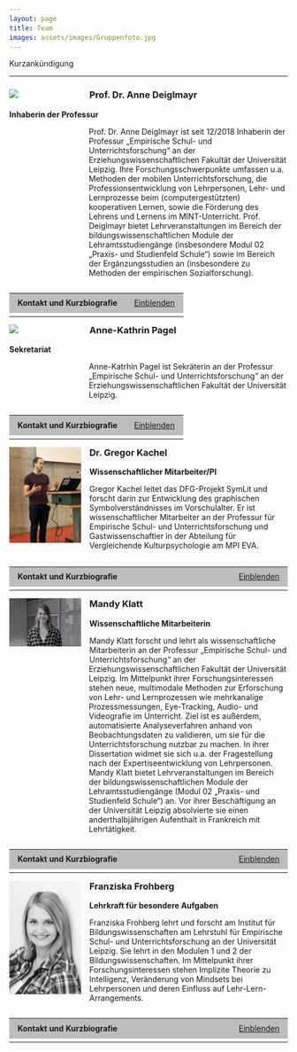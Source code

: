 ```yaml
---
layout: page
title: Team
images: assets/images/Gruppenfoto.jpg
---
```

<p>Kurzankündigung</p>

***
<!--Deiglmayr-->

<h3><img style="float: left; margin: 0px 15px 15px 0px;" src="assets/images/Deiglmayr.jpg" width="130" hight="195" />Prof. Dr. Anne Deiglmayr</h3>
<p><b>Inhaberin der Professur</b></p>
<p style="padding-left: 144px;">Prof. Dr. Anne Deiglmayr ist seit 12/2018 Inhaberin der Professur „Empirische Schul- und Unterrichtsforschung“ an der Erziehungswissenschaftlichen Fakultät der Universität Leipzig. Ihre Forschungsschwerpunkte umfassen u.a. Methoden der mobilen Unterrichtsforschung, die Professionsentwicklung von Lehrpersonen, Lehr- und Lernprozesse beim (computergestützten) kooperativen Lernen, sowie die Förderung des Lehrens und Lernens im MINT-Unterricht. Prof. Deiglmayr bietet Lehrveranstaltungen im Bereich der bildungswissenschaftlichen Module der Lehramtsstudiengänge (insbesondere Modul 02 „Praxis- und Studienfeld Schule“) sowie im Bereich der Ergänzungsstudien an (insbesondere zu Methoden der empirischen Sozialforschung).<br style="clear: both;" />

<script type="text/javascript">
//<![CDATA[
function swap(openlink,closelink, linkid, dataid)
{
if( document.getElementById(dataid).style.display == 'none')
{
document.getElementById(dataid).style.display='inline';
document.getElementById(linkid).firstChild.nodeValue=closelink;
} else
{
document.getElementById(dataid).style.display='none';
document.getElementById(linkid).firstChild.nodeValue=openlink;
}
}
//]]>
</script>
<table class="tab24" align="left" border="0" cellspacing="0" cellpadding="0" width="100%">
<tr bgcolor="#BDBDBD">
<td width="0%" height="30" style="padding-right: 15px; padding-left: 15px;"><b>Kontakt und Kurzbiografie</b></td>
<td align="right" width="33%" style="padding-left:15px; padding-right:15px;">
<a href="#swap" onclick="javascript:swap('Einblenden','Ausblenden', 'swaplink', 'hideme')" id="swaplink" onfocus="this.blur()" name="swaplink">Einblenden</a>
</td>
</tr>
<tr style="text-align: justify; font-size: 16px; font-weight: normal; background-color: 245,245,245;">
<td colspan="3" style="padding-right: 15px; padding-left: 15px;">
<div id="hideme" style="display: none;"><br />
<div align="left">

  <p><strong>Telefon:</strong> +49 (0) 341 97-31571<br /> <strong>E-Mail:</strong> <a href="mailto:anne.deiglmayr@uni-leipzig.de">anne.deiglmayr@uni-leipzig.de</a><br /> <strong>Raum:</strong> 008<br /> <strong>Sprechzeit:</strong> Mittwoch 11:00-12:00 Uhr</p>

  <p><b>Kurzbiografie</b><br>
      <div class="table-wrapper">
        <table>
          <tbody>
            <tr>
              <td>seit 2018</td>
              <td>Professorin für Empirische Schul- und Unterrichtsforschung an der Erziehungswissenschaftlichen Fakultät der Universität Leipzig</td>
            </tr>
            <tr>
              <td>2013 - 2018</td>
              <td>Oberassistentin am Lehrstuhl für Lehr- und Lernforschung, ETH Zürich</td>
            </tr>
            <tr>
              <td>2012 - 2013</td>
              <td>Postdoc am Lehrstuhl für Lehr- und Lernforschung, ETH Zürich: Marie-Heim-Vögtlin-Stipendium des Schweizer Nationalfonds</td>
            </tr>
            <tr>
              <td>2011 - 2012</td>
              <td>Dozentin mit Forschungsauftrag am Institut für Medien und Schule der Pädagogischen Hochschule Zentralschweiz</td>
            </tr>
            <tr>
              <td>2008 - 2010</td>
              <td>Wissenschaftliche Mitarbeiterin in der Abteilung Allgemeine Psychologie der Albert-Ludwigs-Universität Freiburg</td>
            </tr>
            <tr>
              <td>2009</td>
              <td>Promotion (Dr. phil.), Albert-Ludwigs-Universität Freiburg; ausgezeichnet mit dem Eugen-Fink-Nachwuchsförderpreis (2011)</td>
            </tr>
            <tr>
              <td>2005 - 2008</td>
              <td>Stipendiatin im Virtuellen Graduiertenkolleg „Wissenserwerb und Wissensaustausch mit neuen Medien” (DFG)</td>
            </tr>
            <tr>
              <td>2005</td>
              <td>Diplom (Dipl.-Psych.), Albert-Ludwigs-Universität Freiburg</td>
            </tr>
            <tr>
              <td>2002 - 2003</td>
              <td>Studium am Department of Psychology der University of Michigan, Ann Arbor</td>
            </tr>
            <tr>
              <td>1999 - 2005</td>
              <td>Studium der Psychologie, Albert-Ludwigs-Universität Freiburg</td>
            </tr>
          </tbody>
        </table>
      </div>
</div>
</div>
</td>
</tr>
</table>

<!--Pagel-->

<h3><img style="float: left; margin: 0px 15px 15px 0px;" src="assets/images/Pagel.jpg" width="130" hight="195"/>Anne-Kathrin Pagel</h3>
<p><b>Sekretariat</b><br>
<p style="padding-left: 144px;">Anne-Katrhin Pagel ist Sekräterin an der Professur „Empirische Schul- und Unterrichtsforschung“ an der Erziehungswissenschaftlichen Fakultät der Universität Leipzig.<br style="clear: both;"/>

</script>
<table class="tab24" align="left" border="0" cellspacing="0" cellpadding="0" width="100%">
<tr bgcolor="#BDBDBD">
<td width="0%" height="30" style="padding-right: 15px; padding-left: 15px;"><b>Kontakt und Kurzbiografie</b></td>
<td align="right" width="33%" style="padding-left:15px; padding-right:15px;">
<a href="#swap" onclick="javascript:swap('Einblenden','Ausblenden', 'swaplink1', 'hideme1')" id="swaplink1" onfocus="this.blur()" name="swaplink1">Einblenden</a>
</td>
</tr>
<tr style="text-align: justify; font-size: 16px; font-weight: normal; background-color: 245,245,245;">
<td colspan="3" style="padding-right: 15px; padding-left: 15px;">
<div id="hideme1" style="display: none;"><br />
<div align="left">

  <p><b>Telefon:</b> +49 (0) 341 97-31570<br>
  <b>E-Mail:</b> <a href="mailto:empschul@uni-leipzig.de">empschul@uni-leipzig.de</a><br>
  <b>Raum:</b> 009<br>
  <b>Sprechzeit:</b> Mittwoch 09:00-12:00 Uhr</p>

  <p><b>Kurzbiografie</b></p>
  <div class="table-wrapper">
        <table>
          <tbody>
            <tr>
              <td>seit 2019</td>
              <td>Sekretärin an der Professur für Empirische Schul- und Unterrichtsforschung</td>
            </tr>
            <tr>
              <td>2006 - 2019</td>
              <td>verschiedene Beschäftigungen an der TU Dresden und Universität Leipzig</td>
            </tr>
            <tr>
              <td>2003 - 2006</td>
              <td>Ausbildung zur Fremdsprachensekretärin</td>
            </tr>
          </tbody>
        </table>
      </div>
    </p>
</div>
</div>
</td>
</tr>
</table>

<!--Kachel-->

<h3><img style="float: left; margin: 0px 15px 15px 0px;" src="assets/images/Kachel.jpg" width="130" hight="195"/>Dr. Gregor Kachel</h3>
<p><b>Wissenschaftlicher Mitarbeiter/PI</b><br>
<p style="padding-left: 144px;">Gregor Kachel leitet das DFG-Projekt SymLit und forscht darin zur Entwicklung des graphischen Symbolverständnisses im Vorschulalter. Er ist wissenschaftlicher Mitarbeiter an der Professur für Empirische Schul- und Unterrichtsforschung und Gastwissenschaftler in der Abteilung für Vergleichende Kulturpsychologie am MPI EVA.<br style="clear: both;"/>

</script>
</p>
<table width="100%" align="left" class="tab24" border="0" cellspacing="0" cellpadding="0">
<tbody>
<tr bgcolor="#bdbdbd">
<td width="0%" height="30" style="width: 100%; padding-right: 15px; padding-left: 15px;"><strong>Kontakt und Kurzbiografie</strong></td>
<td width="33%" align="right" style="width: 33%; padding-right: 15px; padding-left: 15px;"><a name="swaplink2" id="swaplink2" onclick="javascript:swap('Einblenden','Ausblenden', 'swaplink2', 'hideme2')" onfocus="this.blur()" href="#swap">Einblenden</a></td>
</tr>
<tr style="text-align: justify; font-size: 16px; font-weight: normal; background-color: 245,245,245;">
<td style="width: 52.1%; padding-right: 15px; padding-left: 15px;" colspan="3">
<div id="hideme2" style="display: none;"><br />
<div align="left">

  <p><b>Telefon:</b> +49 (0) 341 97-31573<br>
  <b>E-Mail:</b> <a href="mailto:gregor.kachel@uni-leipzig.de">gregor.kachel@uni-leipzig.de</a><br>
  <b>Raum:</b> 005<br>
  <b>Webseite:</b> <a href="https://gregorkachel.github.io">https://gregorkachel.github.io</a></p>

  <p><b>Kurzbiografie</b></p>
  In Bearbeitung
</div>
</div>
</td>
</tr>
</table>

<!--Klatt-->

<h3><img style="float: left; margin: 0px 15px 15px 0px;" src="assets/images/Klatt.jpg" width="130" hight="195"/>Mandy Klatt</h3>
<p><b>Wissenschaftliche Mitarbeiterin</b><br>
<p style="padding-left: 144px;">Mandy Klatt forscht und lehrt als wissenschaftliche Mitarbeiterin an der Professur „Empirische Schul- und Unterrichtsforschung“ an der Erziehungswissenschaftlichen Fakultät der Universität Leipzig. 
Im Mittelpunkt ihrer Forschungsinteressen stehen neue, multimodale Methoden zur Erforschung von Lehr- und Lernprozessen wie mehrkanalige Prozessmessungen, Eye-Tracking, Audio- und Videografie im Unterricht. Ziel ist es außerdem, automatisierte Analyseverfahren anhand von Beobachtungsdaten zu validieren, um sie für die Unterrichtsforschung nutzbar zu machen. In ihrer Dissertation widmet sie sich u.a. der Fragestellung nach der Expertiseentwicklung von Lehrpersonen.
Mandy Klatt bietet Lehrveranstaltungen im Bereich der bildungswissenschaftlichen Module der Lehramtsstudiengänge (Modul 02 „Praxis- und Studienfeld Schule“) an. 
Vor ihrer Beschäftigung an der Universität Leipzig absolvierte sie einen anderthalbjährigen Aufenthalt in Frankreich mit Lehrtätigkeit.
<br style="clear: both;"/>

</script>
</p>
<table width="100%" align="left" class="tab24" border="0" cellspacing="0" cellpadding="0">
<tbody>
<tr bgcolor="#bdbdbd">
<td width="0%" height="30" style="width: 100%; padding-right: 15px; padding-left: 15px;"><strong>Kontakt und Kurzbiografie</strong></td>
<td width="33%" align="right" style="width: 33%; padding-right: 15px; padding-left: 15px;"><a name="swaplink3" id="swaplink3" onclick="javascript:swap('Einblenden','Ausblenden', 'swaplink3', 'hideme3')" onfocus="this.blur()" href="#swap">Einblenden</a></td>
</tr>
<tr style="text-align: justify; font-size: 16px; font-weight: normal; background-color: 245,245,245;">
<td style="width: 52.1%; padding-right: 15px; padding-left: 15px;" colspan="3">
<div id="hideme3" style="display: none;"><br />
<div align="left">

  <p></b>Telefon:</b> +49 (0) 341 97-31572<br>
  <b>E-Mail:</b> <a href="mailto:mandy.klatt@uni-leipz.de">mandy.klatt@uni-leipzig.de</a><br>
  <b>Raum:</b> 010<br>
  <b>Sprechzeit:</b> Mittwoch 11:00-12:00 Uhr</p>
  
  <p><b>Kurzbiografie</b></p>
 <div class="table-wrapper">
        <table>
          <tbody>
            <tr>
              <td>seit 10/2019</td>
              <td>Wissenschaftliche Mitarbeiterin an der Universität Leipzig, Erziehungswissenschaftliche Fakultät, Professur für Empirische Schul- und Unterrichtsforschung</td>
            </tr>
            <tr>
              <td>05/2019 - 09/2019</td>
              <td>Übersetzungs- und Dolmetschertätigkeit in Frankreich</td>
            </tr>
            <tr>
              <td>04/2018 - 04/2019</td>
              <td>Lehrtätigkeit für Deutsch als Fremdsprache in Frankreich, Sekundarstufe I + II</td>
            </tr>
            <tr>
              <td>05/2017 - 10/2017</td>
              <td>Lehrtätigkeit für Deutsch als Zweitsprache, Flüchtlingsrat Leipzig e.V.</td>
            </tr>
            <tr>
              <td>10/2011 - 03/2018</td>
              <td>Studium Deutsch und Französisch für Höheres Lehramt an Gymnasien an der Universität Leipzig/ 1. Staatsexamen</td>
            </tr>
          </tbody>
        </table>
      </div>
</div>
</div>
</td>
</tr>
</table>

<!--Frohberg-->

<h3><img style="float: left; margin: 0px 15px 15px 0px;" src="assets/images/Frohberg.jpg" width="130" hight="195"/>Franziska Frohberg</h3>
<p><b>Lehrkraft für besondere Aufgaben</b><br>
<p style="padding-left: 144px;">Franziska Frohberg lehrt und forscht am Institut für Bildungswissenschaften am Lehrstuhl für Empirische Schul- und Unterrichtsforschung an der Universität Leipzig. Sie lehrt in den Modulen 1 und 2 der Bildungswissenschaften. Im Mittelpunkt ihrer Forschungsinteressen stehen Implizite Theorie zu Intelligenz, Veränderung von Mindsets bei Lehrpersonen und deren Einfluss auf Lehr-Lern-Arrangements. 
<br style="clear: both;"/>

</script>
</p>
<table width="100%" align="left" class="tab24" border="0" cellspacing="0" cellpadding="0">
<tbody>
<tr bgcolor="#bdbdbd">
<td width="0%" height="30" style="width: 100%; padding-right: 15px; padding-left: 15px;"><strong>Kontakt und Kurzbiografie</strong></td>
<td width="33%" align="right" style="width: 33%; padding-right: 15px; padding-left: 15px;"><a name="swaplink4" id="swaplink4" onclick="javascript:swap('Einblenden','Ausblenden', 'swaplink4', 'hideme4')" onfocus="this.blur()" href="#swap">Einblenden</a></td>
</tr>
<tr style="text-align: justify; font-size: 16px; font-weight: normal; background-color: 245,245,245;">
<td style="width: 52.1%; padding-right: 15px; padding-left: 15px;" colspan="3">
<div id="hideme4" style="display: none;"><br />
<div align="left">

  <p></b>Telefon:</b> ++49 (0) 341 97-31572<br>
  <b>E-Mail:</b> <a href="mailto:franziska.frohberg@uni-leipzig.de">franziska.frohberg@uni-leipzig.de</a><br>
  <b>Raum:</b> 010<br>
  <b>Sprechzeit:</b> Dienstag 09:00-10:00 Uhr (Anmeldung per E-Mail)</p>
  
  <p><b>Kurzbiografie</b></p>
 <div class="table-wrapper">
        <table>
          <tbody>
            <tr>
              <td>seit 08/2019</td>
              <td>Lehrkraft für besondere Aufgaben im Arbeitsbereich Allgemeine Didaktik</td>
            </tr>
            <tr>
              <td>seit 02/2019</td>
              <td>Lehrkraft für besondere Aufgaben im Arbeitsbereich Empirische Schul- und Unterrichtsforschung</td>
            </tr>
            <tr>
              <td>2015 - 2018</td>
              <td>Master Begabungsforschung und Kompetenzentwicklung, Universität Leipzig</td>
            </tr>
            <tr>
              <td>2014 - 2015</td>
              <td>Integrationspädagogin an der Montessorischule Huckepack Dresden e.V. </td>
            </tr>
            <tr>
              <td>2011 - 2015 </td>
              <td>Bachelor Pädagogik mit Nebenfach Psychologie, Technische Universität Chemnitz</td>
            </tr>
          </tbody>
        </table>
      </div>
</div>
</div>
</td>
</tr>
</table>
